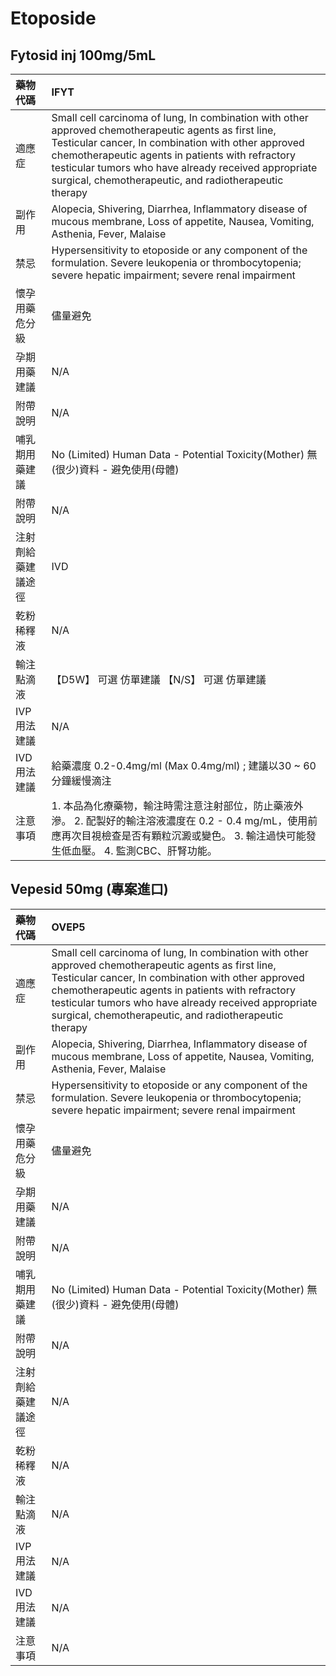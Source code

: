# Etoposide

## Fytosid inj 100mg/5mL

| 藥物代碼           | IFYT                                                                                                                                                                                                                                                                                                                               |
|:-------------------|:-----------------------------------------------------------------------------------------------------------------------------------------------------------------------------------------------------------------------------------------------------------------------------------------------------------------------------------|
| 適應症             | Small cell carcinoma of lung, In combination with other approved chemotherapeutic agents as first line, Testicular cancer, In combination with other approved chemotherapeutic agents in patients with refractory testicular tumors who have already received appropriate surgical, chemotherapeutic, and radiotherapeutic therapy |
| 副作用             | Alopecia, Shivering,  Diarrhea, Inflammatory disease of mucous membrane, Loss of appetite, Nausea, Vomiting, Asthenia,  Fever, Malaise                                                                                                                                                                                             |
| 禁忌               | Hypersensitivity to etoposide or any component of the formulation. Severe leukopenia or thrombocytopenia; severe hepatic impairment; severe renal impairment                                                                                                                                                                       |
| 懷孕用藥危分級     | 儘量避免                                                                                                                                                                                                                                                                                                                           |
| 孕期用藥建議       | N/A                                                                                                                                                                                                                                                                                                                                |
| 附帶說明           | N/A                                                                                                                                                                                                                                                                                                                                |
| 哺乳期用藥建議     | No (Limited) Human Data - Potential Toxicity(Mother) 無(很少)資料 - 避免使用(母體)                                                                                                                                                                                                                                                 |
| 附帶說明           | N/A                                                                                                                                                                                                                                                                                                                                |
| 注射劑給藥建議途徑 | IVD                                                                                                                                                                                                                                                                                                                                |
| 乾粉稀釋液         | N/A                                                                                                                                                                                                                                                                                                                                |
| 輸注點滴液         | 【D5W】 可選 仿單建議  【N/S】 可選 仿單建議                                                                                                                                                                                                                                                                                       |
| IVP 用法建議       | N/A                                                                                                                                                                                                                                                                                                                                |
| IVD 用法建議       | 給藥濃度 0.2-0.4mg/ml (Max 0.4mg/ml) ; 建議以30 ~ 60分鐘緩慢滴注                                                                                                                                                                                                                                                                   |
| 注意事項           | 1. 本品為化療藥物，輸注時需注意注射部位，防止藥液外滲。 2. 配製好的輸注溶液濃度在 0.2 - 0.4 mg/mL，使用前應再次目視檢查是否有顆粒沉澱或變色。 3. 輸注過快可能發生低血壓。 4. 監測CBC、肝腎功能。                                                                                                                                   |

## Vepesid 50mg (專案進口)

| 藥物代碼           | OVEP5                                                                                                                                                                                                                                                                                                                              |
|:-------------------|:-----------------------------------------------------------------------------------------------------------------------------------------------------------------------------------------------------------------------------------------------------------------------------------------------------------------------------------|
| 適應症             | Small cell carcinoma of lung, In combination with other approved chemotherapeutic agents as first line, Testicular cancer, In combination with other approved chemotherapeutic agents in patients with refractory testicular tumors who have already received appropriate surgical, chemotherapeutic, and radiotherapeutic therapy |
| 副作用             | Alopecia, Shivering,  Diarrhea, Inflammatory disease of mucous membrane, Loss of appetite, Nausea, Vomiting, Asthenia,  Fever, Malaise                                                                                                                                                                                             |
| 禁忌               | Hypersensitivity to etoposide or any component of the formulation. Severe leukopenia or thrombocytopenia; severe hepatic impairment; severe renal impairment                                                                                                                                                                       |
| 懷孕用藥危分級     | 儘量避免                                                                                                                                                                                                                                                                                                                           |
| 孕期用藥建議       | N/A                                                                                                                                                                                                                                                                                                                                |
| 附帶說明           | N/A                                                                                                                                                                                                                                                                                                                                |
| 哺乳期用藥建議     | No (Limited) Human Data - Potential Toxicity(Mother) 無(很少)資料 - 避免使用(母體)                                                                                                                                                                                                                                                 |
| 附帶說明           | N/A                                                                                                                                                                                                                                                                                                                                |
| 注射劑給藥建議途徑 | N/A                                                                                                                                                                                                                                                                                                                                |
| 乾粉稀釋液         | N/A                                                                                                                                                                                                                                                                                                                                |
| 輸注點滴液         | N/A                                                                                                                                                                                                                                                                                                                                |
| IVP 用法建議       | N/A                                                                                                                                                                                                                                                                                                                                |
| IVD 用法建議       | N/A                                                                                                                                                                                                                                                                                                                                |
| 注意事項           | N/A                                                                                                                                                                                                                                                                                                                                |

